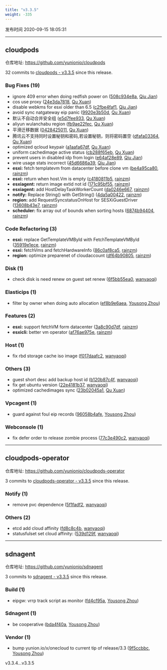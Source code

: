 ```yaml
---
title: "v3.3.5"
weight: -335
---
```


发布时间 2020-09-15 18:05:31

-----

## cloudpods

仓库地址: https://github.com/yunionio/cloudpods

32 commits to [cloudpods - v3.3.5] since this release.

### Bug Fixes (19)
- ignore 409 error when doing redfish power on ([508c934e8a](https://github.com/yunionio/cloudpods/commit/508c934e8a77cc617cec7aca73684da437bbff8b), [Qiu Jian](mailto:qiujian@yunionyun.com))
- cos use proxy ([24e3da7818](https://github.com/yunionio/cloudpods/commit/24e3da781884c32e96ce2c45f5733f3b77ae28e2), [Qu Xuan](mailto:quxuan@yunionyun.com))
- disable webkms for esxi older than 6.5 ([c2fbe4faf1](https://github.com/yunionio/cloudpods/commit/c2fbe4faf1cf5dfaec76f8be23c71cf3e3ea6f31), [Qiu Jian](mailto:qiujian@yunionyun.com))
- avoid sync natgateway eip panic ([9920e3b50d](https://github.com/yunionio/cloudpods/commit/9920e3b50d2ecb89391c6a848f52dcde3459190a), [Qu Xuan](mailto:quxuan@yunionyun.com))
- 默认不自动合并安全组 ([e5d7fee933](https://github.com/yunionio/cloudpods/commit/e5d7fee933de5adf820c3eaa5301a7f4237cf65d), [Qu Xuan](mailto:quxuan@yunionyun.com))
- aliyun wulanchabu region ([fb9ae22fec](https://github.com/yunionio/cloudpods/commit/fb9ae22fecb3d17dae674dc2110c9c932210ebc1), [Qu Xuan](mailto:quxuan@yunionyun.com))
- 平滑迁移数据 ([0428425011](https://github.com/yunionio/cloudpods/commit/042842501175dc6776996c4651eee1180eab93d3), [Qu Xuan](mailto:quxuan@yunionyun.com))
- 腾讯云不支持同时设置秘钥和密码,若设置秘钥，则将密码置空 ([dfafa03364](https://github.com/yunionio/cloudpods/commit/dfafa03364d034253be39251c1f7c0cccc441e7a), [Qu Xuan](mailto:quxuan@yunionyun.com))
- optimized qcloud keypair ([a1aafa67df](https://github.com/yunionio/cloudpods/commit/a1aafa67dffbfed9f76b5c99b1d7b2468fbdb191), [Qu Xuan](mailto:quxuan@yunionyun.com))
- uniform cachedimage active status ([cb288f65eb](https://github.com/yunionio/cloudpods/commit/cb288f65eb2c3a4a9adfea0b640ed85fe3a78b58), [Qu Xuan](mailto:quxuan@yunionyun.com))
- prevent users in disabled idp from login ([e64af28e89](https://github.com/yunionio/cloudpods/commit/e64af28e8943b58d3ef6aa6f771fa67e1484c2ad), [Qiu Jian](mailto:qiujian@yunionyun.com))
- wire usage stats incorrect ([45d6686a39](https://github.com/yunionio/cloudpods/commit/45d6686a3974e45ba92ab595df1695d27b2f3fc2), [Qiu Jian](mailto:qiujian@yunionyun.com))
- **esxi:** fetch templatevm from datacenter before clone vm ([be4a95ca80](https://github.com/yunionio/cloudpods/commit/be4a95ca808bc23dd25dd537c4e4d1edb8002cfc), [rainzm](mailto:mjoycarry@gmail.com))
- **esxi:** return when host.Vm is empty ([c4180811b5](https://github.com/yunionio/cloudpods/commit/c4180811b5beb22c5f56dcdf9de3af5456e748ff), [rainzm](mailto:mjoycarry@gmail.com))
- **esxiagent:** return image extid not id ([171c95bf55](https://github.com/yunionio/cloudpods/commit/171c95bf5510f72f9cd04e7b554479849bc7d5e5), [rainzm](mailto:mjoycarry@gmail.com))
- **esxiagent:** add HostDelayTaskWorkerCount ([da0246e667](https://github.com/yunionio/cloudpods/commit/da0246e667da02ee5ab9527ac12eec682b97a5e3), [rainzm](mailto:mjoycarry@gmail.com))
- **notify:** Replace String() with GetString() ([4da5a00422](https://github.com/yunionio/cloudpods/commit/4da5a0042211f1c2218ced665dfffae3a4c37b04), [rainzm](mailto:mjoycarry@gmail.com))
- **region:** add RequestSyncstatusOnHost for SESXiGuestDriver ([13608b43e7](https://github.com/yunionio/cloudpods/commit/13608b43e7459f60feeb47b7d4abc0389eaa611f), [rainzm](mailto:mjoycarry@gmail.com))
- **scheduler:** fix array out of bounds when sorting hosts ([6874b94404](https://github.com/yunionio/cloudpods/commit/6874b94404738a9ec7af9c646c6defaa0ab2ae56), [rainzm](mailto:mjoycarry@gmail.com))

### Code Refactoring (3)
- **esxi:** replace GetTemplateVMById with FetchTemplateVMById ([35919e1ece](https://github.com/yunionio/cloudpods/commit/35919e1ece11cc6d115829338b07a45442bcf4e1), [rainzm](mailto:mjoycarry@gmail.com))
- **esxi:** fetchVms and fetchHardwareInfo ([86c0af8ca5](https://github.com/yunionio/cloudpods/commit/86c0af8ca57a113860a2855c6f164331fffa54b9), [rainzm](mailto:mjoycarry@gmail.com))
- **region:** optimize preparenet of cloudaccount ([df64b90805](https://github.com/yunionio/cloudpods/commit/df64b90805f908108a3b5c40ca336c9a90f06d79), [rainzm](mailto:mjoycarry@gmail.com))

### Disk (1)
- check disk is need renew on guest set renew ([6f5bb55ea0](https://github.com/yunionio/cloudpods/commit/6f5bb55ea059f44760f144396af5491dc25dd2c1), [wanyaoqi](mailto:wanyaoqi@yunionyun.com))

### Elasticips (1)
- filter by owner when doing auto allocation ([ef8b9e6aea](https://github.com/yunionio/cloudpods/commit/ef8b9e6aeae867f2282f91699d534b85674103fb), [Yousong Zhou](mailto:zhouyousong@yunionyun.com))

### Features (2)
- **esxi:** support fetchVM form datacenter ([3a8c90d7df](https://github.com/yunionio/cloudpods/commit/3a8c90d7df397e83786f0ad3156eb7106b1c8aac), [rainzm](mailto:mjoycarry@gmail.com))
- **esxicli:** better vm operator ([af76ae975e](https://github.com/yunionio/cloudpods/commit/af76ae975eaa316780de8ea446eedc200caa3ad6), [rainzm](mailto:mjoycarry@gmail.com))

### Host (1)
- fix rbd storage cache iso image ([f017daafc2](https://github.com/yunionio/cloudpods/commit/f017daafc216ff8a026b9a84e036de522480e132), [wanyaoqi](mailto:wanyaoqi@yunionyun.com))

### Others (3)
- guest short desc add backup host id ([b120b87c4f](https://github.com/yunionio/cloudpods/commit/b120b87c4f13df5a3e4344940aeb7a46fc6acb82), [wanyaoqi](mailto:wanyaoqi@yunionyun.com))
- fix get ubuntu version ([22e4181b37](https://github.com/yunionio/cloudpods/commit/22e4181b37371a97eb6eae632762b3cf8fe1cf28), [wanyaoqi](mailto:wanyaoqi@yunionyun.com))
- optimized cachedimages sync ([23b02045a1](https://github.com/yunionio/cloudpods/commit/23b02045a19d3043107fcea80f3b27dca9442961), [Qu Xuan](mailto:quxuan@yunionyun.com))

### Vpcagent (1)
- guard against foul eip records ([96058b4afe](https://github.com/yunionio/cloudpods/commit/96058b4afeed581092879561319d172a240cd19f), [Yousong Zhou](mailto:zhouyousong@yunionyun.com))

### Webconsole (1)
- fix defer order to release zombie process ([77c3e490c2](https://github.com/yunionio/cloudpods/commit/77c3e490c2622eff6a59ec50f1387d248c4bf9fe), [wanyaoqi](mailto:wanyaoqi@yunionyun.com))

[cloudpods - v3.3.5]: https://github.com/yunionio/cloudpods/compare/v3.3.4...v3.3.5
-----

## cloudpods-operator

仓库地址: https://github.com/yunionio/cloudpods-operator

3 commits to [cloudpods-operator - v3.3.5] since this release.

### Notify (1)
- remove pvc dependence ([5f1fadf2](https://github.com/yunionio/cloudpods-operator/commit/5f1fadf2110cba62349970e60f9f294defe43969), [wanyaoqi](mailto:wanyaoqi@yunionyun.com))

### Others (2)
- etcd add cloud affinity ([fd8c8c4b](https://github.com/yunionio/cloudpods-operator/commit/fd8c8c4b460d8abab9dff3abe79a106e0cac57f9), [wanyaoqi](mailto:wanyaoqi@yunionyun.com))
- statusfulset set cloud affinity: ([539d129f](https://github.com/yunionio/cloudpods-operator/commit/539d129f2b0c4d9441abb4650b7517adeba1822b), [wanyaoqi](mailto:wanyaoqi@yunionyun.com))

[cloudpods-operator - v3.3.5]: https://github.com/yunionio/cloudpods-operator/compare/v3.3.4...v3.3.5
-----

## sdnagent

仓库地址: https://github.com/yunionio/sdnagent

3 commits to [sdnagent - v3.3.5] since this release.

### Build (1)
- eipgw: vrrp track script as monitor ([fd4cf95a](https://github.com/yunionio/sdnagen/commit/fd4cf95a3ae0afbd8036a2ccb58d9e2e35b3586c), [Yousong Zhou](mailto:zhouyousong@yunionyun.com))

### Sdnagent (1)
- be cooperative ([bda4f40a](https://github.com/yunionio/sdnagen/commit/bda4f40aafd193327cb16e97a6836ec93c849893), [Yousong Zhou](mailto:zhouyousong@yunionyun.com))

### Vendor (1)
- bump yunion.io/x/onecloud to current tip of release/3.3 ([9f5ccbbc](https://github.com/yunionio/sdnagen/commit/9f5ccbbca0e4c538f02c72a783f7ef7978447bce), [Yousong Zhou](mailto:zhouyousong@yunionyun.com))

[sdnagent - v3.3.5]: https://github.com/yunionio/sdnagent/compare/v3.3.4...v3.3.5
v3.3.4...v3.3.5
